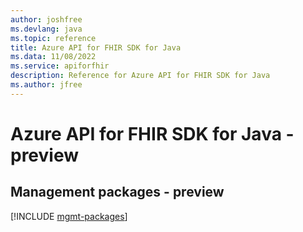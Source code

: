 ```yaml
---
author: joshfree
ms.devlang: java
ms.topic: reference
title: Azure API for FHIR SDK for Java
ms.data: 11/08/2022
ms.service: apiforfhir
description: Reference for Azure API for FHIR SDK for Java
ms.author: jfree
---
```

# Azure API for FHIR SDK for Java - preview

## Management packages - preview
[!INCLUDE [mgmt-packages](api-for-fhir-mgmt-index.md)]